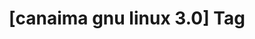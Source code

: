 ---
article_id: 0
description: List of articles under [canaima gnu linux 3.0] tag.
image: http://huntingbears.com.ve/static/img/site/mstile-310x310.png
layout: tag
slug: canaima-gnu-linux-30
title: '[canaima gnu linux 3.0] Tag'
---